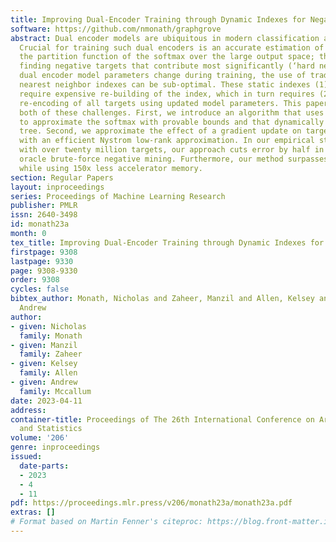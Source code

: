 ```yaml
---
title: Improving Dual-Encoder Training through Dynamic Indexes for Negative Mining
software: https://github.com/nmonath/graphgrove
abstract: Dual encoder models are ubiquitous in modern classification and retrieval.
  Crucial for training such dual encoders is an accurate estimation of gradients from
  the partition function of the softmax over the large output space; this requires
  finding negative targets that contribute most significantly (‘hard negatives). Since
  dual encoder model parameters change during training, the use of traditional static
  nearest neighbor indexes can be sub-optimal. These static indexes (1) periodically
  require expensive re-building of the index, which in turn requires (2) expensive
  re-encoding of all targets using updated model parameters. This paper addresses
  both of these challenges. First, we introduce an algorithm that uses a tree structure
  to approximate the softmax with provable bounds and that dynamically maintains the
  tree. Second, we approximate the effect of a gradient update on target encodings
  with an efficient Nystrom low-rank approximation. In our empirical study on datasets
  with over twenty million targets, our approach cuts error by half in relation to
  oracle brute-force negative mining. Furthermore, our method surpasses prior state-of-the-art
  while using 150x less accelerator memory.
section: Regular Papers
layout: inproceedings
series: Proceedings of Machine Learning Research
publisher: PMLR
issn: 2640-3498
id: monath23a
month: 0
tex_title: Improving Dual-Encoder Training through Dynamic Indexes for Negative Mining
firstpage: 9308
lastpage: 9330
page: 9308-9330
order: 9308
cycles: false
bibtex_author: Monath, Nicholas and Zaheer, Manzil and Allen, Kelsey and Mccallum,
  Andrew
author:
- given: Nicholas
  family: Monath
- given: Manzil
  family: Zaheer
- given: Kelsey
  family: Allen
- given: Andrew
  family: Mccallum
date: 2023-04-11
address:
container-title: Proceedings of The 26th International Conference on Artificial Intelligence
  and Statistics
volume: '206'
genre: inproceedings
issued:
  date-parts:
  - 2023
  - 4
  - 11
pdf: https://proceedings.mlr.press/v206/monath23a/monath23a.pdf
extras: []
# Format based on Martin Fenner's citeproc: https://blog.front-matter.io/posts/citeproc-yaml-for-bibliographies/
---
```

